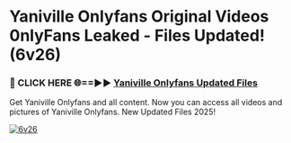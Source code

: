 # Yaniville Onlyfans Original Videos 0nlyFans Leaked - Files Updated! (6v26)

<h3>🔴 CLICK HERE 🌐==►► <a href="https://tinyurl.com/2m67pmp6" rel="nofollow">Yaniville Onlyfans Updated Files</a></h3>

Get Yaniville Onlyfans and all content. Now you can access all videos and pictures of Yaniville Onlyfans. New Updated Files 2025!

[![6v26](https://i.imgur.com/H4QAA4z.gif)](https://tinyurl.com/2m67pmp6)
